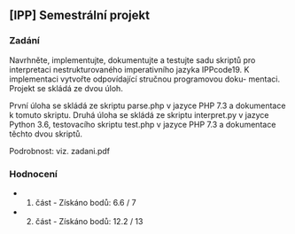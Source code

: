 ## [IPP] Semestrální projekt

### Zadání

Navrhněte, implementujte, dokumentujte a testujte sadu skriptů pro interpretaci nestrukturovaného imperativního jazyka IPPcode19. K implementaci vytvořte odpovídající stručnou programovou doku- mentaci. Projekt se skládá ze dvou úloh. 

První úloha se skládá ze skriptu parse.php v jazyce PHP 7.3 a dokumentace k tomuto skriptu. Druhá úloha se skládá ze skriptu interpret.py v jazyce Python 3.6, testovacího skriptu test.php v jazyce PHP 7.3 a dokumentace těchto dvou skriptů.

Podrobnost: viz. zadani.pdf

### Hodnocení 

- 1. část - Získáno bodů: 6.6 / 7
- 2. část - Získáno bodů: 12.2 / 13

